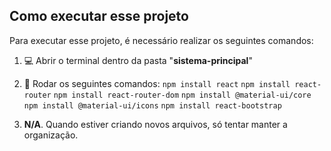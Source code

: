 ## Como executar esse projeto
Para executar esse projeto, é necessário realizar os seguintes comandos:
 
 1. 💻 Abrir o terminal dentro da pasta "**sistema-principal**"
 
 3. 🚀 Rodar os seguintes comandos: 
		 `npm install react`
		 `npm install react-router`
		 `npm install react-router-dom`
		 `npm install @material-ui/core`
		 `npm install @material-ui/icons`
		 `npm install react-bootstrap`

3. **N/A**. Quando estiver criando novos arquivos, só tentar manter a organização.